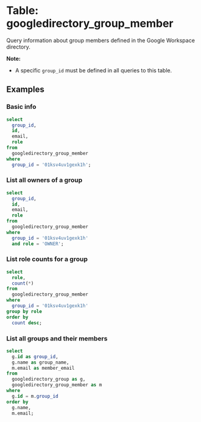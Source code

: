 # Table: googledirectory_group_member

Query information about group members defined in the Google Workspace directory.

**Note:**

- A specific `group_id` must be defined in all queries to this table.

## Examples

### Basic info

```sql
select
  group_id,
  id,
  email,
  role
from
  googledirectory_group_member
where
  group_id = '01ksv4uv1gexk1h';
```

### List all owners of a group

```sql
select
  group_id,
  id,
  email,
  role
from
  googledirectory_group_member
where
  group_id = '01ksv4uv1gexk1h'
  and role = 'OWNER';
```

### List role counts for a group

```sql
select
  role,
  count(*)
from
  googledirectory_group_member
where
  group_id = '01ksv4uv1gexk1h'
group by role
order by
  count desc;
```

### List all groups and their members

```sql
select
  g.id as group_id,
  g.name as group_name,
  m.email as member_email
from
  googledirectory_group as g,
  googledirectory_group_member as m
where
  g.id = m.group_id
order by
  g.name,
  m.email;
```
